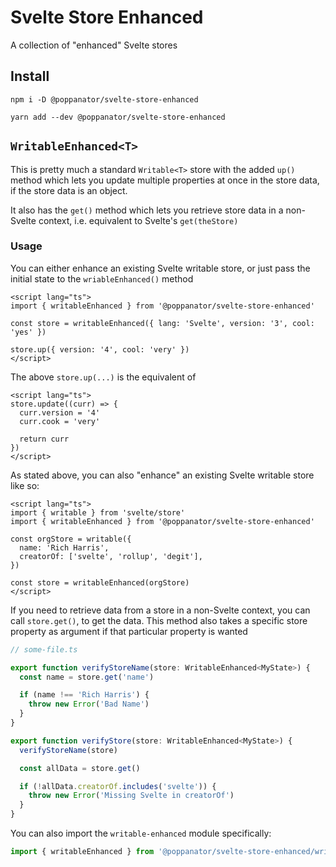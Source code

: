# Svelte Store Enhanced

A collection of "enhanced" Svelte stores

## Install

```
npm i -D @poppanator/svelte-store-enhanced
```

```
yarn add --dev @poppanator/svelte-store-enhanced
```

## `WritableEnhanced<T>`

This is pretty much a standard `Writable<T>` store with the added `up()` method
which lets you update multiple properties at once in the store data, if the
store data is an object.

It also has the `get()` method which lets you retrieve store data in a
non-Svelte context, i.e. equivalent to Svelte's `get(theStore)`

### Usage

You can either enhance an existing Svelte writable store, or just pass the
initial state to the `wriableEnhanced()` method

```svelte
<script lang="ts">
import { writableEnhanced } from '@poppanator/svelte-store-enhanced'

const store = writableEnhanced({ lang: 'Svelte', version: '3', cool: 'yes' })

store.up({ version: '4', cool: 'very' })
</script>
```

The above `store.up(...)` is the equivalent of

```svelte
<script lang="ts">
store.update((curr) => {
  curr.version = '4'
  curr.cook = 'very'

  return curr
})
</script>
```

As stated above, you can also "enhance" an existing Svelte writable
store like so:

```svelte
<script lang="ts">
import { writable } from 'svelte/store'
import { writableEnhanced } from '@poppanator/svelte-store-enhanced'

const orgStore = writable({
  name: 'Rich Harris',
  creatorOf: ['svelte', 'rollup', 'degit'],
})

const store = writableEnhanced(orgStore)
</script>
```

If you need to retrieve data from a store in a non-Svelte context, you
can call `store.get()`, to get the data. This method also takes a
specific store property as argument if that particular property is
wanted

```ts
// some-file.ts

export function verifyStoreName(store: WritableEnhanced<MyState>) {
  const name = store.get('name')

  if (name !== 'Rich Harris') {
    throw new Error('Bad Name')
  }
}

export function verifyStore(store: WritableEnhanced<MyState>) {
  verifyStoreName(store)

  const allData = store.get()

  if (!allData.creatorOf.includes('svelte')) {
    throw new Error('Missing Svelte in creatorOf')
  }
}
```

You can also import the `writable-enhanced` module specifically:

```ts
import { writableEnhanced } from '@poppanator/svelte-store-enhanced/writable-enhanced'
```
